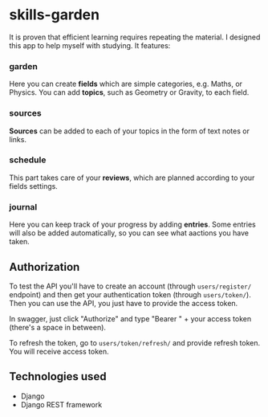 # skills-garden

It is proven that efficient learning requires repeating the material. I designed this app to help myself with studying. It features:

### garden
Here you can create **fields** which are simple categories, e.g. Maths, or Physics. You can add **topics**, such as Geometry or Gravity, to each field.
  
### sources
**Sources** can be added to each of your topics in the form of text notes or links.

### schedule
This part takes care of your **reviews**, which are planned according to your fields settings.

### journal
Here you can keep track of your progress by adding **entries**. Some entries will also be added automatically, so you can see what aactions you have taken.
    
    

## Authorization
To test the API you'll have to create an account (through `users/register/` endpoint) and then get your authentication token (through `users/token/`).
Then you can use the API, you just have to provide the access token.

In swagger, just click "Authorize" and type "Bearer " + your access token (there's a space in between).

To refresh the token, go to `users/token/refresh/` and provide refresh token. You will receive access token.

## Technologies used
- Django
- Django REST framework
